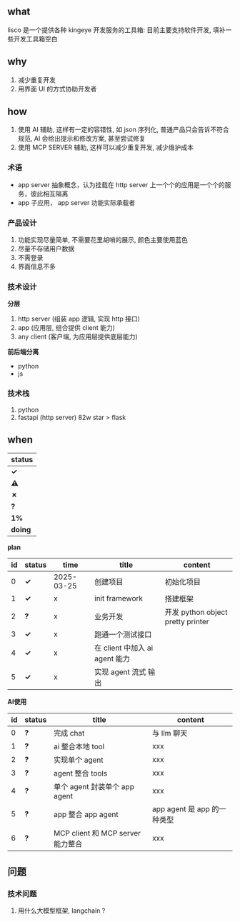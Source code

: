 ## what

lisco 是一个提供各种 kingeye 开发服务的工具箱:
目前主要支持软件开发, 填补一些开发工具箱空白 

## why

1. 减少重复开发
2. 用界面 UI 的方式协助开发者

## how

1. 使用 AI 辅助, 这样有一定的容错性, 如 json 序列化, 普通产品只会告诉不符合规范, AI 会给出提示和修改方案, 甚至尝试修复
2. 使用 MCP SERVER 辅助, 这样可以减少重复开发, 减少维护成本

### 术语

- app server 抽象概念，认为挂载在 http server 上一个个的应用是一个个的服务，彼此相互隔离
- app 子应用， app server 功能实际承载者


### 产品设计

1. 功能实现尽量简单, 不需要花里胡哨的展示, 颜色主要使用蓝色
2. 尽量不存储用户数据
3. 不需登录
4. 界面信息不多

### 技术设计

**分层**
1. http server (组装 app 逻辑, 实现 http 接口)
2. app  (应用层, 组合提供 client 能力) 
3. any  client (客户端, 为应用层提供底层能力)

**前后端分离**
- python
- js

### 技术栈

1. python
2. fastapi (http server) 82w star > flask

## when

| status    | 
|-----------|
| **✓**     |  
| **⚠**     |  
| **✗**     |
| **?**     |
| **1%**    |
| **doing** |


**plan**

| id | status | time       | title                    | content                         |
|----|--------|------------|--------------------------|---------------------------------|
| 0  | **✓**  | 2025-03-25 | 创建项目                     | 初始化项目                           |
| 1  | **✓**  | x          | init framework           | 搭建框架                            |
| 2  | **?**  | x          | 业务开发                     | 开发 python object pretty printer |
| 3  | **✓**  | x          | 跑通一个测试接口                 |                                 |
| 4  | **✓**  | x          | 在 client 中加入 ai agent 能力 |                                 |
| 5  | **✓**  | x          | 实现 agent 流式 输出           |                                 |


**AI使用**

| id | status | title                        | content               |
|----|--------|------------------------------|-----------------------|
| 0  | **?**  | 完成 chat                      | 与 llm 聊天              |
| 1  | **?**  | ai 整合本地 tool                 | xxx                   |
| 2  | **?**  | 实现单个 agent                   | xxx                   |
| 3  | **?**  | agent 整合 tools               | xxx                   |
| 4  | **?**  | 单个 agent 封装单个 app agent      | xxx                   |
| 5  | **?**  | app 整合 app agent             | app agent 是 app 的一种类型 |
| 6  | **?**  | MCP client 和 MCP server 能力整合 | xxx                   |


## 问题


### 技术问题

1. 用什么大模型框架, langchain ? 


